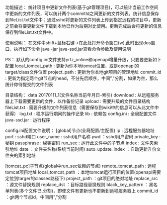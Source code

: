 功能描述：
	统计项目中更新文件列表(基于git管理项目)，可以统计当前工作空间中更新的文件列表，可以统计两个commitId之间更新的文件列表，统计信息保存到fileList.txt文件中；通过sshd将更新的文件列表上传到指定远程的项目中，更新之前会将要更新文件下载到本地已作为后期对比使用。更新完成后会将更新的信息保存到fileList.txt文件中。


使用说明：
	在文件中shift+鼠标右键->在此处打开命令窗口(w),此时出现dos窗口，执行如下命令
	java -jar java-ssd.jar查看命令参数及使用说明
	
PS：
	默认的config.ini文件支持yrtz_online和openapi增量升级，只要要更新如下配置
		local_tomcat_path	:	更新为你本地tomcat位置、或是openapi的target/class文件位置
		project_path			:	更新为你本地git项目的管理地址
		commit_id					: 更新为指定两个git节点的head，不分先后顺序，中间","分割，如果为空，那么统计你待提交的文件列表
		
		
目录结构：
	data
		20170111_1(文件名称当前年月日-索引)
			download			:	从远程服务器上下载需要更新的文件，以作备份记录
			upload				:	需要升级的文件目录结构
			fileList.txt	:	需要升级的文件列表信息（需要保存到wiki中的信息可以从此文件中获得）
			log.txt				:	程序运行期间的操作记录
	lib						:	依赖包
	config.ini		:	全局配置文件
	java-ssd.jar	:	运行程序
	

config.ini配置文件说明：
[global]节点(全局配置/主配置)
ip								:	远程服务器地址
port							: sshd端口
user_name					:	sshd用户名称
pwd								：sshd用户密码
private_key				:	秘钥
passphrase				:	秘钥密码
run_sec						:	运行此文件中的子节点
index							:	文件夹索引地址
date							：文件夹名称(系统当前时间)
auto_update_index	：自动更新升价文件夹的索引地址

[tomcat_pc]子节点(global中run_sec依赖的节点)
remote_tomcat_path		:	远程tomcat项目地址
local_tomcat_path			：本地tomcat运行项目的位置(openapi需要定位到targer的classes路径下)
project_path					：git项目的绝对地址
replace_src						：源文件替换规则
replace_dst						：目标路径替换规则
black_key_pattern			：黑名单列表(多个文件已,分割)，即使文件有更新也不更新到远程服务器上
commit_id							：git两个节点id，中间用","分割


